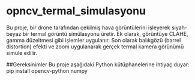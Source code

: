 # opncv_termal_simulasyonu
Bu proje, bir drone tarafından çekilmiş hava görüntülerini işleyerek siyah-beyaz bir termal görüntü simülasyonu üretir.
Ek olarak, görüntüye CLAHE, gamma düzeltmesi gibi işlemler uygulanır.
Son olarak balıkgözü (barrel distortion) efekti ve zoom uygulanarak gerçek termal kamera görünümü simüle edilir.

##Gereksinimler
Bu proje aşağıdaki Python kütüphanelerine ihtiyaç duyar:
pip install opencv-python numpy

